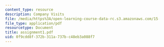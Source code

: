 ```yaml
---
content_type: resource
description: Company Visits
file: /media/https%3A/open-learning-course-data-rc.s3.amazonaws.com/15-974-leadership-lab-spring-2003/0f9cdd8f372b311a737bc48eb3a088f7_assignment1.pdf
file_type: application/pdf
resourcetype: Document
title: assignment1.pdf
uid: 0f9cdd8f-372b-311a-737b-c48eb3a088f7
---
```

